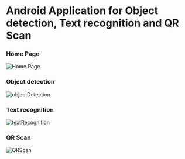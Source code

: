 # Android Application for Object detection, Text recognition and QR Scan
###  Home Page
![Home Page](https://user-images.githubusercontent.com/70836428/130663204-9c73b0c1-b0c6-4a47-9ad9-bc1cb1d76d5d.jpg)


### Object detection
![objectDetection](https://user-images.githubusercontent.com/70836428/130664528-10a040ba-dde5-441c-8e3e-b02bfe3ff72d.jpg)


### Text recognition
![textRecognition](https://user-images.githubusercontent.com/70836428/130664869-c7f07c3c-1242-415d-ae75-dde879d997a3.jpg)


### QR Scan
![QRScan](https://user-images.githubusercontent.com/70836428/130666396-e98c226c-2c4f-49bc-b9e9-b30433fd9757.jpg)
